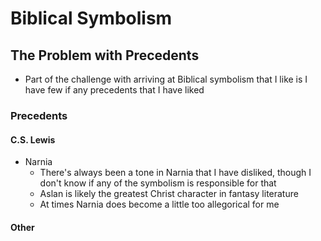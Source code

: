 # Biblical Symbolism

## The Problem with Precedents

* Part of the challenge with arriving at Biblical symbolism that I like is I have few if any precedents that I have liked

### Precedents

#### C.S. Lewis

* Narnia
  * There's always been a tone in Narnia that I have disliked, though I don't know if any of the symbolism is responsible for that
  * Aslan is likely the greatest Christ character in fantasy literature
  * At times Narnia does become a little too allegorical for me

#### Other